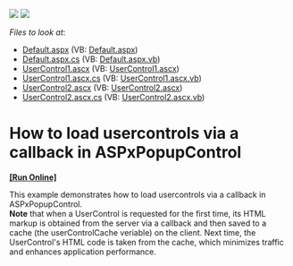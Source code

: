 <!-- default badges list -->
[![](https://img.shields.io/badge/Open_in_DevExpress_Support_Center-FF7200?style=flat-square&logo=DevExpress&logoColor=white)](https://supportcenter.devexpress.com/ticket/details/E346)
[![](https://img.shields.io/badge/📖_How_to_use_DevExpress_Examples-e9f6fc?style=flat-square)](https://docs.devexpress.com/GeneralInformation/403183)
<!-- default badges end -->
<!-- default file list -->
*Files to look at*:

* [Default.aspx](./CS/WebSite/Default.aspx) (VB: [Default.aspx](./VB/WebSite/Default.aspx))
* [Default.aspx.cs](./CS/WebSite/Default.aspx.cs) (VB: [Default.aspx.vb](./VB/WebSite/Default.aspx.vb))
* [UserControl1.ascx](./CS/WebSite/UserControl1.ascx) (VB: [UserControl1.ascx](./VB/WebSite/UserControl1.ascx))
* [UserControl1.ascx.cs](./CS/WebSite/UserControl1.ascx.cs) (VB: [UserControl1.ascx.vb](./VB/WebSite/UserControl1.ascx.vb))
* [UserControl2.ascx](./CS/WebSite/UserControl2.ascx) (VB: [UserControl2.ascx](./VB/WebSite/UserControl2.ascx))
* [UserControl2.ascx.cs](./CS/WebSite/UserControl2.ascx.cs) (VB: [UserControl2.ascx.vb](./VB/WebSite/UserControl2.ascx.vb))
<!-- default file list end -->
# How to load usercontrols via a callback in ASPxPopupControl
<!-- run online -->
**[[Run Online]](https://codecentral.devexpress.com/e346/)**
<!-- run online end -->


<p>This example demonstrates how to load usercontrols via a callback in ASPxPopupControl.<br />
<strong>Note</strong> that when a UserControl is requested for the first time, its HTML markup is obtained from the server via a callback and then saved to a cache (the userControlCache veriable) on the client. Next time, the UserControl's HTML code is taken from the cache, which minimizes traffic and enhances application performance.</p>

<br/>


